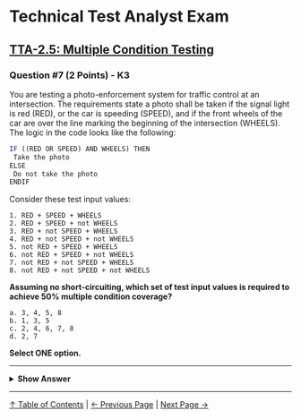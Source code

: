 # Technical Test Analyst Exam

## [TTA-2.5: Multiple Condition Testing](../../2-white-box-test-techniques/2.5-multiple-condition-testing.md)

### Question #7 (2 Points) - K3

You are testing a photo-enforcement system for traffic control at an intersection. The requirements state a photo shall be taken if the signal light is red (RED), or the car is speeding (SPEED), and if the front wheels of the car are over the line marking the beginning of the intersection (WHEELS). The logic in the code looks like the following:

```javascript
IF ((RED OR SPEED) AND WHEELS) THEN
 Take the photo
ELSE
 Do not take the photo
ENDIF
```

Consider these test input values:

    1. RED + SPEED + WHEELS
    2. RED + SPEED + not WHEELS
    3. RED + not SPEED + WHEELS
    4. RED + not SPEED + not WHEELS
    5. not RED + SPEED + WHEELS
    6. not RED + SPEED + not WHEELS
    7. not RED + not SPEED + WHEELS
    8. not RED + not SPEED + not WHEELS

**Assuming no short-circuiting, which set of test input values is required to achieve 50% multiple condition coverage?**

    a. 3, 4, 5, 8
    b. 1, 3, 5
    c. 2, 4, 6, 7, 8
    d. 2, 7

**Select ONE option.**

---

<details>
<summary><strong>Show Answer</strong></summary>

#### Correct Answer: a

    a. Is correct. Multiple condition testing requires testing the entire truth table (all combinations of true and false possible which equals 2<sup>N</sup>, where N is the number of uncoupled atomic conditions). So, this example requires 8 tests. 50% coverage is achieved with any 4 separate tests from the list
    b. Is not correct. This answer provides 3/8 (37.5%) coverage of the multiple condition testing
    c. Is not correct. This answer provides 5/8 (62.5%) coverage of the multiple condition testing
    d. Is not correct. This answer provides 2/8 (25%) coverage of the multiple condition testing

</details>

---

[↑ Table of Contents](../../README.md#table-of-contents) | [← Previous Page](question-6.md) | [Next Page →](question-8.md)

